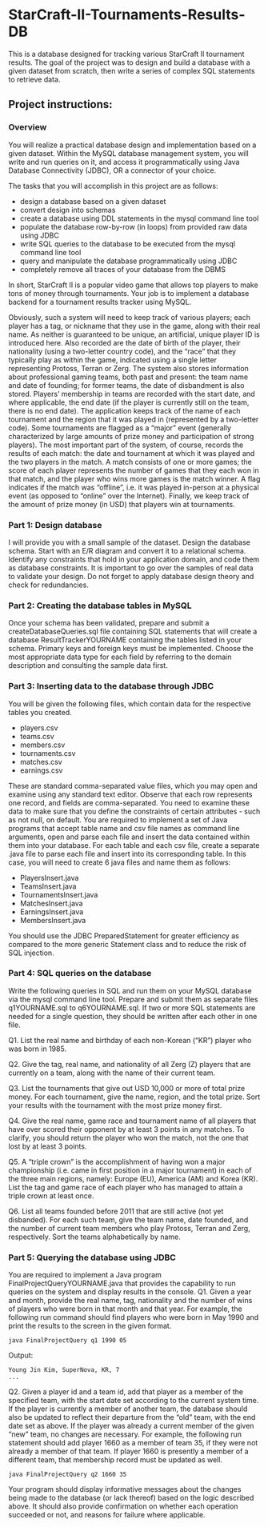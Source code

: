 # StarCraft-II-Tournaments-Results-DB
This is a database designed for tracking various StarCraft II tournament results. The goal of the project was to design and build a database with a given dataset from scratch, then write a series of complex SQL statements to retrieve data.

## Project instructions:

### Overview
You will realize a practical database design and implementation based on a given dataset. Within the MySQL database management system, you will write and run queries on it, and access it programmatically using Java Database Connectivity (JDBC), OR a connector of your choice.


The tasks that you will accomplish in this project are as follows: 
* design a database based on a given dataset
* convert design into schemas
* create a database using DDL statements in the mysql command line tool
* populate the database row-by-row (in loops) from provided raw data using JDBC
* write SQL queries to the database to be executed from the mysql command line tool
* query and manipulate the database programmatically using JDBC
* completely remove all traces of your database from the DBMS

In short, StarCraft II is a popular video game that allows top players to make tons of money through tournaments. Your job is to implement a database backend for a tournament results tracker using MySQL.


Obviously, such a system will need to keep track of various players; each player has a tag, or nickname that they use in the game, along with their real name. As neither is guaranteed to be unique, an artificial, unique player ID is introduced here. Also recorded are the date of birth of the player, their nationality (using a two-letter country code), and the “race” that they typically play as within the game, indicated using a single letter representing Protoss, Terran or Zerg. The system also stores information about professional gaming teams, both past and present: the team name and date of founding; for former teams, the date of disbandment is also stored. Players’ membership in teams are recorded with the start date, and where applicable, the end date (if the player is currently still on the team, there is no end date). The application keeps track of the name of each tournament and the region that it was played in (represented by a two-letter code). Some tournaments are flagged as a “major” event (generally characterized by large amounts of prize money and participation of strong players). The most important part of the system, of course, records the results of each match: the date and tournament at which it was played and the two players in the match. A match consists of one or more games; the score of each player represents the number of games that they each won in that match, and the player who wins more games is the match winner. A flag indicates if the match was “offline”, i.e. it was played in-person at a physical event (as opposed to “online” over the Internet). Finally, we keep track of the amount of prize money (in USD) that players win at tournaments. 

### Part 1: Design database
I will provide you with a small sample of the dataset. Design the database schema. Start with an E/R diagram and convert it to a relational schema. Identify any constraints that hold in your application domain, and code them as database constraints. It is important to go over the samples of real data to validate your design. Do not forget to apply database design theory and check for redundancies. 

### Part 2: Creating the database tables in MySQL
Once your schema has been validated, prepare and submit a createDatabaseQueries.sql file containing SQL statements that will create a database ResultTrackerYOURNAME containing the tables listed in your schema. Primary keys and foreign keys must be implemented. Choose the most appropriate data type for each field by referring to the domain description and consulting the sample data first.

### Part 3: Inserting data to the database through JDBC
You will be given the following files, which contain data for the respective tables you created.
* players.csv
* teams.csv
* members.csv
* tournaments.csv
* matches.csv
* earnings.csv


These are standard comma-separated value files, which you may open and examine using any standard text editor. Observe that each row represents one record, and fields are comma-separated. You need to examine these data to make sure that you define the constraints of certain attributes - such as not null, on default.
You are required to implement a set of Java programs that accept table name and csv file names as command line arguments, open and parse each file and insert the data contained within them into your database. For each table and each csv file, create a separate .java file to parse each file and insert into its corresponding table. In this case, you will need to create 6 java files and name them as follows:
* PlayersInsert.java
* TeamsInsert.java
* TournamentsInsert.java
* MatchesInsert.java
* EarningsInsert.java
* MembersInsert.java

You should use the JDBC PreparedStatement for greater efficiency as compared to the more generic Statement class and to reduce the risk of SQL injection.

### Part 4: SQL queries on the database

Write the following queries in SQL and run them on your MySQL database via the mysql command line tool. Prepare and submit them as separate files q1YOURNAME.sql to q6YOURNAME.sql. If two or more SQL statements are needed for a single question, they should be written after each other in one file. 

Q1. List the real name and birthday of each non-Korean (“KR”) player who was born in 1985. 

Q2. Give the tag, real name, and nationality of all Zerg (Z) players that are currently on a team, along with the name of their current team. 

Q3. List the tournaments that give out USD 10,000 or more of total prize money. For each tournament, give the name, region, and the total prize. Sort your results with the tournament with the most prize money first. 

Q4. Give the real name, game race and tournament name of all players that have over scored their opponent by at least 3 points in any matches. To clarify, you should return the player who won the match, not the one that lost by at least 3 points.

Q5. A “triple crown” is the accomplishment of having won a major championship (i.e. came in first position in a major tournament) in each of the three main regions, namely: Europe (EU), America (AM) and Korea (KR). List the tag and game race of each player who has managed to attain a triple crown at least once. 

Q6. List all teams founded before 2011 that are still active (not yet disbanded). For each such team, give the team name, date founded, and the number of current team members who play Protoss, Terran and Zerg, respectively. Sort the teams alphabetically by name. 

### Part 5: Querying the database using JDBC 
You are required to implement a Java program FinalProjectQueryYOURNAME.java that provides the capability to run queries on the system and display results in the console.
Q1. Given a year and month, provide the real name, tag, nationality and the number of wins of players who were born in that month and that year. 
For example, the following run command should find players who were born in May 1990 and print the results to the screen in the given format. 


	java FinalProjectQuery q1 1990 05
Output:
	
	Young Jin Kim, SuperNova, KR, 7
	...


Q2. Given a player id and a team id, add that player as a member of the specified team, with the start date set according to the current system time. If the player is currently a member of another team, the database should also be updated to reflect their departure from the “old” team, with the end date set as above. If the player was already a current member of the given “new” team, no changes are necessary. 
For example, the following run statement should add player 1660 as a member of team 35, if they were not already a member of that team. If player 1660 is presently a member of a different team, that membership record must be updated as well. 
	
	java FinalProjectQuery q2 1660 35
Your program should display informative messages about the changes being made to the database (or lack thereof) based on the logic described above. It should also provide confirmation on whether each operation succeeded or not, and reasons for failure where applicable. 








